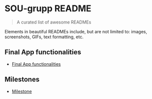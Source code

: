 # SOU-grupp README
> A curated list of awesome READMEs

Elements in beautiful READMEs include, but are not limited to: images, screenshots, GIFs, text formatting, etc.

## Final App functionalities
- [Final App functionalities](https://github.com/joonasoispuu/SOU-grupp/issues/19)

## Milestones
- [Milestone](https://github.com/joonasoispuu/SOU-grupp/milestones/Final%20App%20functionalities)
